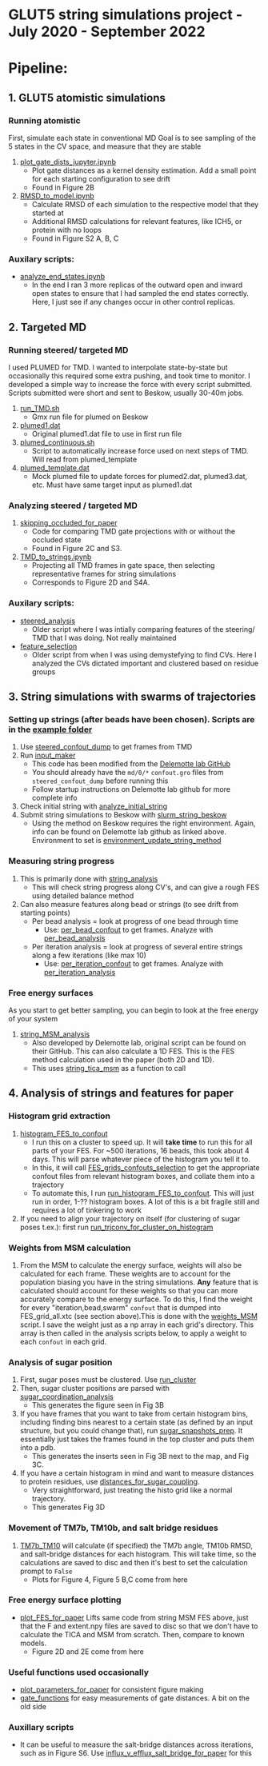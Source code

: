 # GLUT5 string simulations project - July 2020 - September 2022



# Pipeline:
## 1. GLUT5 atomistic simulations 

### Running atomistic
First, simulate each state in conventional MD
Goal is to see sampling of the 5 states in the CV space, and measure that they are stable
1. [plot_gate_dists_jupyter.ipynb](https://github.com/semccomas/GLUT5_string/blob/master/GLUT5_atomistic/analysis/scripts/plot_gate_dists_jupyter.ipynb)
   - Plot gate distances as a kernel density estimation. Add a small point for each starting configuration to see drift
   - Found in Figure 2B
2. [RMSD_to_model.ipynb](https://github.com/semccomas/GLUT5_string/blob/master/GLUT5_atomistic/analysis/scripts/RMSD_to_model.ipynb)
   - Calculate RMSD of each simulation to the respective model that they started at
   - Additional RMSD calculations for relevant features, like ICH5, or protein with no loops
   - Found in Figure S2 A, B, C


### Auxilary scripts:
* [analyze_end_states.ipynb](https://github.com/semccomas/GLUT5_string/blob/master/GLUT5_atomistic/analysis/scripts/analyze_end_states.ipynb)
   - In the end I ran 3 more replicas of the outward open and inward open states to ensure that I had sampled the end states correctly. Here, I just see if any changes occur in other control replicas.








## 2. Targeted MD

### Running steered/ targeted MD
I used PLUMED for TMD. I wanted to interpolate state-by-state but occasionally this required some extra pushing, and took time to monitor. I developed a simple way to increase the force with every script submitted. Scripts submitted were short and sent to Beskow, usually 30-40m jobs.
1. [run_TMD.sh](https://github.com/semccomas/GLUT5_string/blob/master/steered/state_by_state_running/targeted_MD/plumed_master/run_TMD.sh)
   - Gmx run file for plumed on Beskow
2. [plumed1.dat](https://github.com/semccomas/GLUT5_string/blob/master/steered/state_by_state_running/targeted_MD/plumed_master/plumed1.dat)
   - Original plumed1.dat file to use in first run file
3. [plumed_continuous.sh](https://github.com/semccomas/GLUT5_string/blob/master/steered/state_by_state_running/targeted_MD/plumed_master/plumed_continuous.sh)
   - Script to automatically increase force used on next steps of TMD. Will read from plumed_template
4. [plumed_template.dat](https://github.com/semccomas/GLUT5_string/blob/master/steered/state_by_state_running/targeted_MD/plumed_master/plumed_template.dat)
   - Mock plumed file to update forces for plumed2.dat, plumed3.dat, etc. Must have same target input as plumed1.dat


### Analyzing steered / targeted MD
1. [skipping_occluded_for_paper](https://github.com/semccomas/GLUT5_string/blob/master/steered/analysis/scripts/skipping_occluded_for_paper.ipynb)
   - Code for comparing TMD gate projections with or without the occluded state
   - Found in Figure 2C and S3.
2. [TMD_to_strings.ipynb](https://github.com/semccomas/GLUT5_string/blob/master/steered/analysis/scripts/TMD_to_strings.ipynb)
   - Projecting all TMD frames in gate space, then selecting representative frames for string simulations
   - Corresponds to Figure 2D and S4A.


### Auxilary scripts:
* [steered_analysis](https://github.com/semccomas/GLUT5_string/blob/master/steered/analysis/scripts/steered_analysis.ipynb)
   - Older script where I was intially comparing features of the steering/ TMD that I was doing. Not really maintained
* [feature_selection](https://github.com/semccomas/GLUT5_string/blob/master/steered/analysis/scripts/feature_selection.ipynb)
   - Older script from when I was using demystefying to find CVs. Here I analyzed the CVs dictated important and clustered based on residue groups




## 3. String simulations with swarms of trajectories
### Setting up strings (after beads have been chosen). Scripts are in the [example folder](https://github.com/semccomas/GLUT5_string/tree/master/string/string_sims/TMD_initial_path/influx_BFRU_gate_CV)
1. Use [steered_confout_dump](https://github.com/semccomas/GLUT5_string/blob/master/string/string_sims/TMD_initial_path/influx_BFRU_gate_CV/steered_confout_dump.sh) to get frames from TMD
2. Run [input_maker](https://github.com/semccomas/GLUT5_string/blob/master/string/string_sims/TMD_initial_path/influx_BFRU_gate_CV/input_maker.ipynb)
   - This code has been modified from the [Delemotte lab GitHub](https://github.com/delemottelab/string-method-swarms-trajectories/tree/master/examples/start-up)
   - You should already have the `md/0/*` `confout.gro` files from `steered_confout_dump` before running this
   - Follow startup instructions on Delemotte lab github for more complete info
3. Check initial string with [analyze_initial_string](https://github.com/semccomas/GLUT5_string/blob/master/string/string_sims/TMD_initial_path/influx_BFRU_gate_CV/analyze_initial_string.ipynb)
4. Submit string simulations to Beskow with [slurm_string_beskow](https://github.com/semccomas/GLUT5_string/blob/master/string/string_sims/TMD_initial_path/influx_BFRU_gate_CV/slurm_string_beskow.ipynb)
   - Using the method on Beskow requires the right environment. Again, info can be found on Delemotte lab github as linked above. Environment to set is [environment_update_string_method](https://github.com/semccomas/GLUT5_string/blob/master/string/analysis/scripts/conda_env/environment.yml)

### Measuring string progress
1. This is primarily done with [string_analysis](https://github.com/semccomas/GLUT5_string/blob/master/string/analysis/scripts/string_analysis.ipynb)
   - This will check string progress along CV's, and can give a rough FES using detailed balance method
2. Can also measure features along bead or strings (to see drift from starting points)
   - Per bead analysis = look at progress of one bead through time
      - Use: [per_bead_confout](https://github.com/semccomas/GLUT5_string/blob/master/string/analysis/scripts/gmx_commands/per_bead_confout_SLURM.sh) to get frames. Analyze with [per_bead_analysis](https://github.com/semccomas/GLUT5_string/blob/master/string/analysis/scripts/per_bead_analysis.ipynb)
   - Per iteration analysis = look at progress of several entire strings along a few iterations (like max 10)
      - Use: [per_iteration_confout](https://github.com/semccomas/GLUT5_string/blob/master/string/analysis/scripts/gmx_commands/per_iteration_confout_SLURM.sh) to get frames. Analyze with [per_iteration_analysis](https://github.com/semccomas/GLUT5_string/blob/master/string/analysis/scripts/per_iteration_analysis.ipynb)

### Free energy surfaces
As you start to get better sampling, you can begin to look at the free energy of your system
1. [string_MSM_analysis](https://github.com/semccomas/GLUT5_string/blob/master/string/analysis/scripts/string_MSM_analysis_TICs_workflow_only.ipynb)
   - Also developed by Delemotte lab, original script can be found on their GitHub. This can also calculate a 1D FES. This is the FES method calculation used in the paper (both 2D and 1D). 
   - This uses [string_tica_msm](https://github.com/semccomas/GLUT5_string/blob/master/string/analysis/scripts/string_tica_msm.py) as a function to call


## 4. Analysis of strings and features for paper
### Histogram grid extraction
1. [histogram_FES_to_confout](https://github.com/semccomas/GLUT5_string/blob/master/string/analysis/scripts/histogram_FES_to_confout.py)
   - I run this on a cluster to speed up. It will **take time** to run this for all parts of your FES. For ~500 iterations, 16 beads, this took about 4 days. This will parse whatever piece of the histogram you tell it to.
   - In this, it will call [FES_grids_confouts_selection](https://github.com/semccomas/GLUT5_string/blob/master/string/analysis/scripts/FES_grids_confouts_selection.sh) to get the appropriate confout files from relevant histogram boxes, and collate them into a trajectory
   - To automate this, I run [run_histogram_FES_to_confout](https://github.com/semccomas/GLUT5_string/blob/master/string/analysis/scripts/run_histogram_FES_to_confout.sh). This will just run in order, 1-?? histogram boxes. A lot of this is a bit fragile still and requires a lot of tinkering to work
2. If you need to align your trajectory on itself (for clustering of sugar poses t.ex.): first run [run_trjconv_for_cluster_on_histogram](https://github.com/semccomas/GLUT5_string/blob/master/string/analysis/scripts/gmx_commands/run_trjconv_for_cluster_on_histograms.sh)

### Weights from MSM calculation
1. From the MSM to calculate the energy surface, weights will also be calculated for each frame. These weights are to account for the population biasing you have in the string simulations. **Any** feature that is calculated should account for these weights so that you can more accurately compare to the energy surface. To do this, I find the weight for every "iteration,bead,swarm" `confout` that is dumped into FES_grid_all.xtc (see section above).This is done with the [weights_MSM](https://github.com/semccomas/GLUT5_string/blob/master/string/analysis/scripts/weights_MSM.ipynb) script. I save the weight just as a np array in each grid's directory. This array is then called in the analysis scripts below, to apply a weight to each `confout` in each grid. 


### Analysis of sugar position
1. First, sugar poses must be clustered. Use [run_cluster](https://github.com/semccomas/GLUT5_string/blob/master/string/analysis/scripts/gmx_commands/run_cluster.sh)
2. Then, sugar cluster positions are parsed with [sugar_coordination_analysis](https://github.com/semccomas/GLUT5_string/blob/master/string/analysis/scripts/sugar_coordination_analysis.ipynb)
   - This generates the figure seen in Fig 3B
3. If you have frames that you want to take from certain histogram bins, including finding bins nearest to a certain state (as defined by an input structure, but you could change that), run [sugar_snapshots_prep](https://github.com/semccomas/GLUT5_string/blob/master/string/analysis/scripts/sugar_snapshots_prep.ipynb). It essentially just takes the frames found in the top cluster and puts them into a pdb.
   - This generates the inserts seen in Fig 3B next to the map, and Fig 3C. 
4. If you have a certain histogram in mind and want to measure distances to protein residues, use [distances_for_sugar_coupling](https://github.com/semccomas/GLUT5_string/blob/master/string/analysis/scripts/distances_for_sugar_coupling.ipynb).
   - Very straightforward, just treating the histo grid like a normal trajectory.
   - This generates Fig 3D


### Movement of TM7b, TM10b, and salt bridge residues
1. [TM7b_TM10](https://github.com/semccomas/GLUT5_string/blob/master/string/analysis/scripts/TM7b_TM10.ipynb) will calculate (if specified) the TM7b angle, TM10b RMSD, and salt-bridge distances for each histogram. This will take time, so the calculations are saved to disc and then it's best to set the calculation prompt to `False`
   - Plots for Figure 4, Figure 5 B,C come from here



### Free energy surface plotting
* [plot_FES_for_paper](https://github.com/semccomas/GLUT5_string/blob/master/string/analysis/scripts/plot_FES_for_paper.ipynb) Lifts same code from string MSM FES above, just that the F and extent.npy files are saved to disc so that we don't have to calculate the TICA and MSM from scratch. Then, compare to known models.
   - Figure 2D and 2E come from here



### Useful functions used occasionally
* [plot_parameters_for_paper](https://github.com/semccomas/GLUT5_string/blob/master/string/analysis/scripts/plot_parameters_for_paper.py) for consistent figure making
* [gate_functions](https://github.com/semccomas/GLUT5_string/blob/master/string/analysis/scripts/gate_functions.py) for easy measurements of gate distances. A bit on the old side




### Auxillary scripts
* It can be useful to measure the salt-bridge distances across iterations, such as in Figure S6. Use [influx_v_efflux_salt_bridge_for_paper](https://github.com/semccomas/GLUT5_string/blob/master/string/analysis/scripts/influx_v_efflux_salt_bridge_for_paper.ipynb) for this











